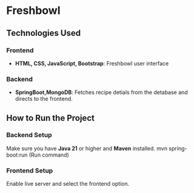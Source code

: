 ﻿# Freshbowl

## Technologies Used
### Frontend
- **HTML, CSS, JavaScript, Bootstrap**: Freshbowl user interface

### Backend
- **SpringBoot,MongoDB**: Fetches recipe detials from the detabase and directs to the frontend.

## How to Run the Project

### Backend Setup
Make sure you have **Java 21** or higher and **Maven** installed.
mvn spring-boot:run (Run command)

### Frontend Setup
Enable live server and select the frontend option.

